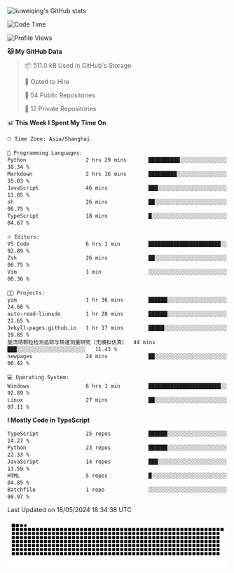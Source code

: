 ![liuweiqing's GitHub stats](https://github-readme-stats.vercel.app/api?username=14790897&show_icons=true&locale=cn&include_all_commits=true&count_private=true)

<!--START_SECTION:waka-->
![Code Time](http://img.shields.io/badge/Code%20Time-1%2C007%20hrs%204%20mins-blue)

![Profile Views](http://img.shields.io/badge/Profile%20Views-1-blue)

**🐱 My GitHub Data** 

> 📦 511.0 kB Used in GitHub's Storage 
 > 
> 💼 Opted to Hire
 > 
> 📜 54 Public Repositories 
 > 
> 🔑 12 Private Repositories 
 > 
📊 **This Week I Spent My Time On** 

```text
🕑︎ Time Zone: Asia/Shanghai

💬 Programming Languages: 
Python                   2 hrs 29 mins       ██████████░░░░░░░░░░░░░░░   38.34 % 
Markdown                 2 hrs 16 mins       █████████░░░░░░░░░░░░░░░░   35.03 % 
JavaScript               46 mins             ███░░░░░░░░░░░░░░░░░░░░░░   11.85 % 
sh                       26 mins             ██░░░░░░░░░░░░░░░░░░░░░░░   06.75 % 
TypeScript               18 mins             █░░░░░░░░░░░░░░░░░░░░░░░░   04.67 % 

🔥 Editors: 
VS Code                  6 hrs 1 min         ███████████████████████░░   92.89 % 
Zsh                      26 mins             ██░░░░░░░░░░░░░░░░░░░░░░░   06.75 % 
Vim                      1 min               ░░░░░░░░░░░░░░░░░░░░░░░░░   00.36 % 

🐱‍💻 Projects: 
yzm                      1 hr 36 mins        ██████░░░░░░░░░░░░░░░░░░░   24.68 % 
auto-read-liunxdo        1 hr 28 mins        ██████░░░░░░░░░░░░░░░░░░░   22.65 % 
Jekyll-pages.github.io   1 hr 17 mins        █████░░░░░░░░░░░░░░░░░░░░   19.85 % 
旋流场颗粒检测追踪与转速测量研究（无模拟仿真）  44 mins             ███░░░░░░░░░░░░░░░░░░░░░░   11.43 % 
newpages                 24 mins             ██░░░░░░░░░░░░░░░░░░░░░░░   06.42 % 

💻 Operating System: 
Windows                  6 hrs 1 min         ███████████████████████░░   92.89 % 
Linux                    27 mins             ██░░░░░░░░░░░░░░░░░░░░░░░   07.11 % 
```

**I Mostly Code in TypeScript** 

```text
TypeScript               25 repos            ██████░░░░░░░░░░░░░░░░░░░   24.27 % 
Python                   23 repos            ██████░░░░░░░░░░░░░░░░░░░   22.33 % 
JavaScript               14 repos            ███░░░░░░░░░░░░░░░░░░░░░░   13.59 % 
HTML                     5 repos             █░░░░░░░░░░░░░░░░░░░░░░░░   04.85 % 
Batchfile                1 repo              ░░░░░░░░░░░░░░░░░░░░░░░░░   00.97 % 
```




 Last Updated on 18/05/2024 18:34:38 UTC
<!--END_SECTION:waka-->

<picture>
  <source media="(prefers-color-scheme: dark)" srcset="https://raw.githubusercontent.com/14790897/14790897/output/github-contribution-grid-snake-dark.svg" />
  <source media="(prefers-color-scheme: light)" srcset="https://raw.githubusercontent.com/14790897/14790897/output/github-contribution-grid-snake.svg" />
  <img alt="github-snake" src="https://raw.githubusercontent.com/14790897/14790897/output/github-contribution-grid-snake.svg" />
</picture>
